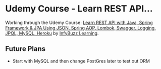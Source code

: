 # Udemy Course - Learn REST API...
Working through the Udemy Course: [Learn REST API with Java, Spring Framework & JPA Using JSON. Spring AOP, Lombok, Swagger, Logging, JPQL, MySQL, Heroku](https://www.udemy.com/course/rest-api-with-java-spring-boot-spring-data-jpa-jparepository-swagger/learn/lecture/20830892#overview) by [InfyBuzz Learning](https://www.udemy.com/user/mehulpopat3/).

## Future Plans
* Start with MySQL and then change PostGres later to test out ORM